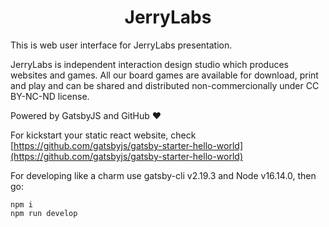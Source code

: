 <h1 align="center">
  JerryLabs
</h1>

This is web user interface for JerryLabs presentation.

JerryLabs is independent interaction design studio which produces websites and games. All our board games are available for download, print and play and can be shared and distributed non-commercionally under CC BY-NC-ND license.

Powered by GatsbyJS and GitHub ❤

For kickstart your static react website, check [https://github.com/gatsbyjs/gatsby-starter-hello-world](https://github.com/gatsbyjs/gatsby-starter-hello-world)

For developing like a charm use gatsby-cli v2.19.3 and Node v16.14.0, then go:

```
npm i
npm run develop
```